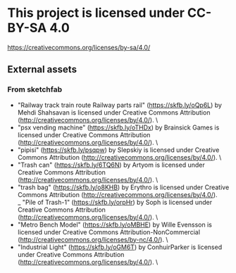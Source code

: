 # This project is licensed under CC-BY-SA 4.0

https://creativecommons.org/licenses/by-sa/4.0/

## External assets

### From sketchfab

- "Railway track train route Railway parts rail" (https://skfb.ly/oQp6L) by Mehdi Shahsavan is licensed under Creative Commons Attribution (http://creativecommons.org/licenses/by/4.0/). \
- "psx vending machine" (https://skfb.ly/oTHDx) by Brainsick Games is licensed under Creative Commons Attribution (http://creativecommons.org/licenses/by/4.0/). \
- "pipisi" (https://skfb.ly/psqpw) by Slepskiy is licensed under Creative Commons Attribution (http://creativecommons.org/licenses/by/4.0/). \
- "Trash can" (https://skfb.ly/6TQ6N) by Artyom is licensed under Creative Commons Attribution (http://creativecommons.org/licenses/by/4.0/). \
- "trash bag" (https://skfb.ly/o8KHB) by Erythro is licensed under Creative Commons Attribution (http://creativecommons.org/licenses/by/4.0/). \
_ "Pile of Trash-1" (https://skfb.ly/orpHr) by Soph is licensed under Creative Commons Attribution (http://creativecommons.org/licenses/by/4.0/). \
- "Metro Bench Model" (https://skfb.ly/oMBHE) by Wille Evensson is licensed under Creative Commons Attribution-NonCommercial (http://creativecommons.org/licenses/by-nc/4.0/). \
- "Industrial Light" (https://skfb.ly/oGM6T) by ConhuirParker is licensed under Creative Commons Attribution (http://creativecommons.org/licenses/by/4.0/). \
